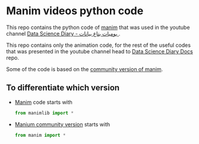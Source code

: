 # Manim videos python code

This repo contains the python code of [manim](https://github.com/3b1b/manim) that was used in the youtube channel [Data Science Diary - يوميات بتاع بيانات
](https://www.youtube.com/@DataScienceDiary).

This repo contains only the animation code, for the rest of the useful codes that was presented in the youtube channel head to [Data Science Diary Docs](https://github.com/MightyStud/Data-Science-Diary-Docs) repo.

Some of the code is based on the [community version of manim](https://github.com/ManimCommunity/manim/).

## To differentiate which version

- [Manim](https://github.com/3b1b/manim) code starts with

    ```python
    from manimlib import *
    ```

- [Manium community version](https://github.com/3b1b/manim) starts with

    ```python
    from manim import *
    ```
